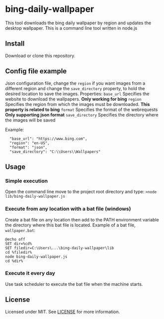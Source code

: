 # bing-daily-wallpaper

This tool downloads the bing daily wallpaper by region and updates the desktop wallpaper.
This is a command line tool written in node.js

## Install
Download or clone this repository.

## Config file example
Json configuration file, change the `region` if you want images from a different region and change the `save_directory` property, to hold the desired location to save the images.
Properties:
`base_url` Specifies the website to download the wallpapers. **Only working for bing**
`region` Specifies the region from which the images must be downloaded. **This property is related to bing**
`format` Specifies the format of the webrequests **Only supporting json format**
`save_directory` Specifies the directory where the images will be saved

Example:
```
  "base_url": "https://www.bing.com",
  "region": "en-US",
  "format": "json",
  "save_directory": "C:\\Users\\Wallpapers"
```

## Usage
### Simple execution
Open the command line move to the project root directory and type:
`>node lib/bing-daily-wallpaper.js`

### Execute from any location with a bat file (windows)
Create a bat file on any location then add to the PATH environment variable the directory where this bat file is located.
Example of a bat file, `wallpaper.bat`:
```
@echo off
SET dir=%cd%
SET filedir=C:\Users\...\bing-daily-wallpaper\lib
cd %filedir%
node bing-daily-wallpaper.js
cd %dir%
```

### Execute it every day
Use task scheduler to execute the bat file when the machine starts.

## License
Licensed under MIT. See [LICENSE](LICENSE) for more information.